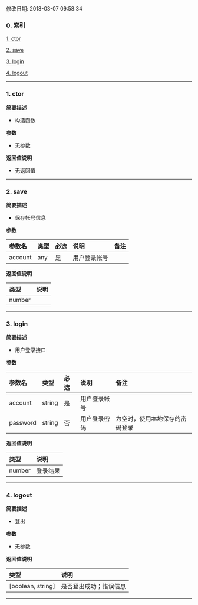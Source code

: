 修改日期: 2018-03-07 09:58:34
### 0. 索引
[1. ctor](#1)

[2. save](#2)

[3. login](#3)

[4. logout](#4)


---
<h3><span id =1>1. ctor</span></h3>
__简要描述__
- 构造函数
__参数__
- 无参数

__返回值说明__
- 无返回值
---
<h3><span id =2>2. save</span></h3>
__简要描述__
- 保存帐号信息
__参数__
|参数名|类型|必选|说明|备注|
|:--|:--|:--|:--|:--|
|account|any|是|用户登录帐号||

__返回值说明__
|类型|说明|
|:--|:--|
|number||
---
<h3><span id =3>3. login</span></h3>
__简要描述__
- 用户登录接口
__参数__
|参数名|类型|必选|说明|备注|
|:--|:--|:--|:--|:--|
|account|string|是|用户登录帐号||
|password|string|否|用户登录密码|为空时，使用本地保存的密码登录|

__返回值说明__
|类型|说明|
|:--|:--|
|number|登录结果|
---
<h3><span id =4>4. logout</span></h3>
__简要描述__
- 登出
__参数__
- 无参数

__返回值说明__
|类型|说明|
|:--|:--|
|[boolean, string]|是否登出成功；错误信息|
---
